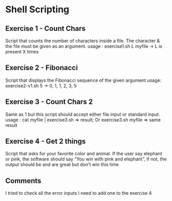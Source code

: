 # Shell Scripting

## Exercise 1 - Count Chars

Script that counts the number of characters inside a file. The character & the file must be given as an argument.
usage : exercise1.sh L myfile  -> L is present X times

## Exercise 2 - Fibonacci
Script that displays the Fibonacci sequence of the given argument
usage: exercise2-v1.sh 5 -> 0, 1, 1, 2, 3, 5

## Exercise 3 - Count Chars 2
Same as 1 but this script should accept either file input or standard input.
usage : cat myfile | exercise3.sh => result; Or exercise3.sh myfile => same result

## Exercise 4 - Get 2 things
Script that asks for your favorite color and animal. If the user say elephant or pink, the software should say “You win with pink and elephant”, if not, the output should be <color> and <animal> are great but don’t win this time

## Comments

I tried to check all the error inputs 
I need to add one to the exercise 4
